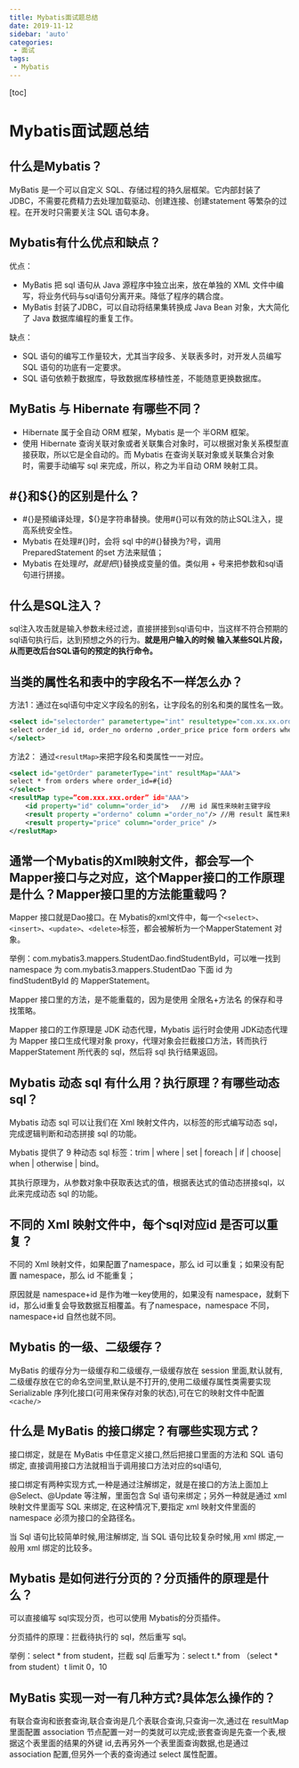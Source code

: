 ```yaml
---
title: Mybatis面试题总结
date: 2019-11-12
sidebar: 'auto'
categories:
 - 面试
tags:
 - Mybatis
---
```


[toc]

# Mybatis面试题总结

## 什么是Mybatis？

MyBatis 是一个可以自定义 SQL、存储过程的持久层框架。它内部封装了 JDBC，不需要花费精力去处理加载驱动、创建连接、创建statement 等繁杂的过程。在开发时只需要关注 SQL 语句本身。

## Mybatis有什么优点和缺点？

优点：
* MyBatis 把 sql 语句从 Java 源程序中独立出来，放在单独的 XML 文件中编写，将业务代码与sql语句分离开来。降低了程序的耦合度。
* MyBatis 封装了JDBC，可以自动将结果集转换成 Java Bean 对象，大大简化了 Java 数据库编程的重复工作。

缺点：
* SQL 语句的编写工作量较大，尤其当字段多、关联表多时，对开发人员编写SQL 语句的功底有一定要求。
* SQL 语句依赖于数据库，导致数据库移植性差，不能随意更换数据库。

## MyBatis 与 Hibernate 有哪些不同？

* Hibernate 属于全自动 ORM 框架，Mybatis 是一个 半ORM 框架。
* 使用 Hibernate 查询关联对象或者关联集合对象时，可以根据对象关系模型直接获取，所以它是全自动的。而 Mybatis 在查询关联对象或关联集合对象时，需要手动编写 sql 来完成，所以，称之为半自动 ORM 映射工具。

## #{}和${}的区别是什么？

* #{}是预编译处理，${}是字符串替换。使用#{}可以有效的防止SQL注入，提高系统安全性。
* Mybatis 在处理#{}时，会将 sql 中的#{}替换为?号，调用 PreparedStatement 的set 方法来赋值；
* Mybatis 在处理${}时，就是把${}替换成变量的值。类似用 + 号来把参数和sql语句进行拼接。

## 什么是SQL注入？

sql注入攻击就是输入参数未经过滤，直接拼接到sql语句中，当这样不符合预期的sql语句执行后，达到预想之外的行为。**就是用户输入的时候 输入某些SQL片段，从而更改后台SQL语句的预定的执行命令。**

## 当类的属性名和表中的字段名不一样怎么办？

方法1：通过在sql语句中定义字段名的别名，让字段名的别名和类的属性名一致。
```xml
<select id="selectorder" parametertype="int" resultetype="com.xx.xx.order">
select order_id id, order_no orderno ,order_price price form orders where order_id=#{id};
</select>
```

方法2： 通过`<resultMap>`来把字段名和类属性一一对应。
```xml
<select id="getOrder" parameterType="int" resultMap="AAA">
select * from orders where order_id=#{id}
</select>
<resultMap type=”com.xxx.xxx.order” id="AAA">
    <id property="id" column="order_id">   //用 id 属性来映射主键字段
    <result property ="orderno" column ="order_no"/> //用 result 属性来映射非主键字段，property 为实体类属性名，column为数据表中的属性
    <result property="price" column="order_price" />
</reslutMap>
```

## 通常一个Mybatis的Xml映射文件，都会写一个Mapper接口与之对应，这个Mapper接口的工作原理是什么？Mapper接口里的方法能重载吗？

Mapper 接口就是Dao接口。在 Mybatis的xml文件中，每一个`<select>`、`<insert>`、`<update>`、`<delete>`标签，都会被解析为一个MapperStatement 对象。

举例：com.mybatis3.mappers.StudentDao.findStudentById，可以唯一找到 namespace 为 com.mybatis3.mappers.StudentDao 下面 id 为findStudentById 的 MapperStatement。

Mapper 接口里的方法，是不能重载的，因为是使用 全限名+方法名 的保存和寻找策略。

Mapper 接口的工作原理是 JDK 动态代理，Mybatis 运行时会使用 JDK动态代理为 Mapper 接口生成代理对象 proxy，代理对象会拦截接口方法，转而执行 MapperStatement 所代表的 sql，然后将 sql 执行结果返回。

## Mybatis 动态 sql 有什么用？执行原理？有哪些动态 sql？

Mybatis 动态 sql 可以让我们在 Xml 映射文件内，以标签的形式编写动态 sql，完成逻辑判断和动态拼接 sql 的功能。

Mybatis 提供了 9 种动态 sql 标签：trim | where | set | foreach | if | choose| when | otherwise | bind。

其执行原理为，从参数对象中获取表达式的值，根据表达式的值动态拼接sql，以此来完成动态 sql 的功能。

## 不同的 Xml 映射文件中，每个sql对应id 是否可以重复？

不同的 Xml 映射文件，如果配置了namespace，那么 id 可以重复；如果没有配置 namespace，那么 id 不能重复；

原因就是 namespace+id 是作为唯一key使用的，如果没有 namespace，就剩下 id，那么id重复会导致数据互相覆盖。有了namespace，namespace 不同，namespace+id 自然也就不同。

## Mybatis 的一级、二级缓存？

MyBatis 的缓存分为一级缓存和二级缓存,一级缓存放在 session 里面,默认就有,二级缓存放在它的命名空间里,默认是不打开的,使用二级缓存属性类需要实现 Serializable 序列化接口(可用来保存对象的状态),可在它的映射文件中配置`<cache/>`

## 什么是 MyBatis 的接口绑定？有哪些实现方式？

接口绑定，就是在 MyBatis 中任意定义接口,然后把接口里面的方法和 SQL 语句绑定, 直接调用接口方法就相当于调用接口方法对应的sql语句,

接口绑定有两种实现方式,一种是通过注解绑定，就是在接口的方法上面加上@Select、@Update 等注解，里面包含 Sql 语句来绑定；另外一种就是通过 xml映射文件里面写 SQL 来绑定, 在这种情况下,要指定 xml 映射文件里面的 namespace 必须为接口的全路径名。

当 Sql 语句比较简单时候,用注解绑定, 当 SQL 语句比较复杂时候,用 xml 绑定,一般用 xml 绑定的比较多。

## Mybatis 是如何进行分页的？分页插件的原理是什么？

可以直接编写 sql实现分页，也可以使用 Mybatis的分页插件。

分页插件的原理：拦截待执行的 sql，然后重写 sql。

举例：select * from student，拦截 sql 后重写为：select t.* from （select * from student）t limit 
0，10

## MyBatis 实现一对一有几种方式?具体怎么操作的？

有联合查询和嵌套查询,联合查询是几个表联合查询,只查询一次,通过在 resultMap 里面配置 association 节点配置一对一的类就可以完成;嵌套查询是先查一个表,根据这个表里面的结果的外键 id,去再另外一个表里面查询数据,也是通过 association 配置,但另外一个表的查询通过 select 属性配置。

